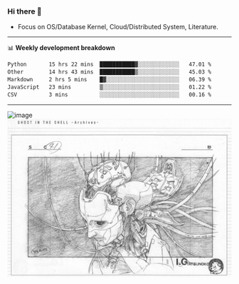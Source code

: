 ### Hi there 👋
<!-- * Daily Meditation via Leetcode/Competitive-Programming. -->
* Focus on OS/Database Kernel, Cloud/Distributed System, Literature.

-------

📊 **Weekly development breakdown**
<!--START_SECTION:waka-->

```txt
Python       15 hrs 22 mins  ███████████▓░░░░░░░░░░░░░   47.01 %
Other        14 hrs 43 mins  ███████████▒░░░░░░░░░░░░░   45.03 %
Markdown     2 hrs 5 mins    █▓░░░░░░░░░░░░░░░░░░░░░░░   06.39 %
JavaScript   23 mins         ▒░░░░░░░░░░░░░░░░░░░░░░░░   01.22 %
CSV          3 mins          ░░░░░░░░░░░░░░░░░░░░░░░░░   00.16 %
```

<!--END_SECTION:waka-->

-------

<!-- [![Leetcode Stats](https://leetcard.jacoblin.cool/hzhang413?font=Fira+Mono)](https://leetcode.com/fxrc) -->
![image](./cyberpunk-ghost-in-the-shell.gif)
![image](./gis-archive.png)
